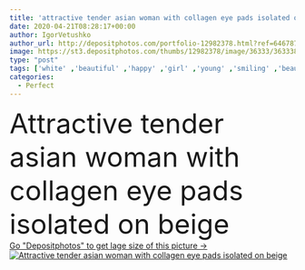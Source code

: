```yaml
---
title: 'attractive tender asian woman with collagen eye pads isolated on beige'
date: 2020-04-21T08:28:17+00:00
author: IgorVetushko
author_url: http://depositphotos.com/portfolio-12982378.html?ref=64678756
image: https://st3.depositphotos.com/thumbs/12982378/image/36333/363338796/api_thumb_450.jpg?forcejpeg=true
type: "post"
tags: ['white' ,'beautiful' ,'happy' ,'girl' ,'young' ,'smiling' ,'beauty' ,'happiness' ,'smile' ,'wellbeing' ,'face' ,'care' ,'tender' ,'woman' ,'emotional' ,'skincare' ,'purity' ,'treatment' ,'asian' ,'attractive' ,'positive' ,'wellness' ,'tenderness' ,'korean' ,'hydrogel' ,'copy space' ,'one person' ,'Studio Shot' ,'skin care' ,'clean skin' ,'perfect skin' ,'isolated on beige' ,'clean face' ,'eye patches' ,'collagen pads' ]
categories: 
  - Perfect
---
```

<div aling="center">
            <font size="60"> Attractive tender asian woman with collagen eye pads isolated on beige</font>   
</div>
<div>
    <a href='https://depositphotos.com/363338796/stock-photo-attractive-tender-asian-woman-collagen.html?ref=64678756' target=_blank > Go "Depositphotos" to get lage size of this picture ->
        <img href='https://depositphotos.com/363338796/stock-photo-attractive-tender-asian-woman-collagen.html?ref=64678756' src='https://st3.depositphotos.com/12982378/36333/i/950/depositphotos_363338796-stock-photo-attractive-tender-asian-woman-collagen.jpg?forcejpeg=true' alt='Attractive tender asian woman with collagen eye pads isolated on beige' >
    </a>
</div>
